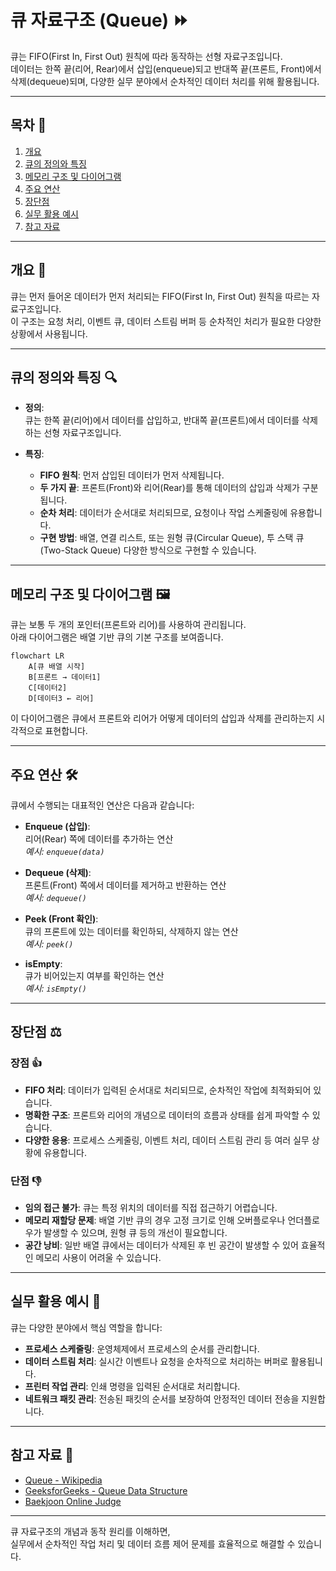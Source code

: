 # 큐 자료구조 (Queue) ⏩

큐는 FIFO(First In, First Out) 원칙에 따라 동작하는 선형 자료구조입니다.  
데이터는 한쪽 끝(리어, Rear)에서 삽입(enqueue)되고 반대쪽 끝(프론트, Front)에서 삭제(dequeue)되며, 다양한 실무 분야에서 순차적인 데이터 처리를 위해 활용됩니다.

---

## 목차 📝
1. [개요](#개요)
2. [큐의 정의와 특징](#큐의-정의와-특징)
3. [메모리 구조 및 다이어그램](#메모리-구조-및-다이어그램)
4. [주요 연산](#주요-연산)
5. [장단점](#장단점)
6. [실무 활용 예시](#실무-활용-예시)
7. [참고 자료](#참고-자료)

---

## 개요 🧐
큐는 먼저 들어온 데이터가 먼저 처리되는 FIFO(First In, First Out) 원칙을 따르는 자료구조입니다.  
이 구조는 요청 처리, 이벤트 큐, 데이터 스트림 버퍼 등 순차적인 처리가 필요한 다양한 상황에서 사용됩니다.

---

## 큐의 정의와 특징 🔍
- **정의**:  
  큐는 한쪽 끝(리어)에서 데이터를 삽입하고, 반대쪽 끝(프론트)에서 데이터를 삭제하는 선형 자료구조입니다.

- **특징**:
  - **FIFO 원칙**: 먼저 삽입된 데이터가 먼저 삭제됩니다.
  - **두 가지 끝**: 프론트(Front)와 리어(Rear)를 통해 데이터의 삽입과 삭제가 구분됩니다.
  - **순차 처리**: 데이터가 순서대로 처리되므로, 요청이나 작업 스케줄링에 유용합니다.
  - **구현 방법**: 배열, 연결 리스트, 또는 원형 큐(Circular Queue), 투 스택 큐(Two-Stack Queue) 다양한 방식으로 구현할 수 있습니다.

---

## 메모리 구조 및 다이어그램 🖼️
큐는 보통 두 개의 포인터(프론트와 리어)를 사용하여 관리됩니다.  
아래 다이어그램은 배열 기반 큐의 기본 구조를 보여줍니다.

```mermaid
flowchart LR
    A[큐 배열 시작]
    B[프론트 → 데이터1]
    C[데이터2]
    D[데이터3 ← 리어]
```

이 다이어그램은 큐에서 프론트와 리어가 어떻게 데이터의 삽입과 삭제를 관리하는지 시각적으로 표현합니다.

---

## 주요 연산 🛠️
큐에서 수행되는 대표적인 연산은 다음과 같습니다:

- **Enqueue (삽입)**:  
  리어(Rear) 쪽에 데이터를 추가하는 연산  
  _예시: `enqueue(data)`_

- **Dequeue (삭제)**:  
  프론트(Front) 쪽에서 데이터를 제거하고 반환하는 연산  
  _예시: `dequeue()`_

- **Peek (Front 확인)**:  
  큐의 프론트에 있는 데이터를 확인하되, 삭제하지 않는 연산  
  _예시: `peek()`_

- **isEmpty**:  
  큐가 비어있는지 여부를 확인하는 연산  
  _예시: `isEmpty()`_

---

## 장단점 ⚖️

### 장점 👍
- **FIFO 처리**: 데이터가 입력된 순서대로 처리되므로, 순차적인 작업에 최적화되어 있습니다.
- **명확한 구조**: 프론트와 리어의 개념으로 데이터의 흐름과 상태를 쉽게 파악할 수 있습니다.
- **다양한 응용**: 프로세스 스케줄링, 이벤트 처리, 데이터 스트림 관리 등 여러 실무 상황에 유용합니다.

### 단점 👎
- **임의 접근 불가**: 큐는 특정 위치의 데이터를 직접 접근하기 어렵습니다.
- **메모리 재할당 문제**: 배열 기반 큐의 경우 고정 크기로 인해 오버플로우나 언더플로우가 발생할 수 있으며, 원형 큐 등의 개선이 필요합니다.
- **공간 낭비**: 일반 배열 큐에서는 데이터가 삭제된 후 빈 공간이 발생할 수 있어 효율적인 메모리 사용이 어려울 수 있습니다.

---

## 실무 활용 예시 💼
큐는 다양한 분야에서 핵심 역할을 합니다:
- **프로세스 스케줄링**: 운영체제에서 프로세스의 순서를 관리합니다.
- **데이터 스트림 처리**: 실시간 이벤트나 요청을 순차적으로 처리하는 버퍼로 활용됩니다.
- **프린터 작업 관리**: 인쇄 명령을 입력된 순서대로 처리합니다.
- **네트워크 패킷 관리**: 전송된 패킷의 순서를 보장하여 안정적인 데이터 전송을 지원합니다.

---

## 참고 자료 🔗
- [Queue - Wikipedia](https://ko.wikipedia.org/wiki/큐_(자료구조))
- [GeeksforGeeks - Queue Data Structure](https://www.geeksforgeeks.org/queue-data-structure/)
- [Baekjoon Online Judge](https://www.acmicpc.net/)

---

큐 자료구조의 개념과 동작 원리를 이해하면,  
실무에서 순차적인 작업 처리 및 데이터 흐름 제어 문제를 효율적으로 해결할 수 있습니다.  
